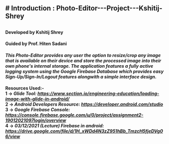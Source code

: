 <H2># Introduction : Photo-Editor---Project---Kshitij-Shrey<H2>
  
  <h4>Developed by Kshitij Shrey</h4>
  <h4>Guided by Prof. Hiten Sadani</h4>

<h4><b><i>This Photo-Editor provides any user the option to resize/crop any image that is available on their
device and store the processed image into their own phone's internal storage. The application features
a fully active logging system using the Google Firebase Database which provides easy Sign-Up/Sign-In/Logout
features alongwith a simple interface design.</b></i></h4>
  
  <b>Resources Used:-<b><br>
    1 -> <i><b>Glide Tool:</b> https://www.section.io/engineering-education/loading-image-with-glide-in-android/</i><br>
    2 -> <i><b>Android Developers Resource:</b> https://developer.android.com/studio</i><br>
    3 -> <i><b>Google Firebase Console:</b> https://console.firebase.google.com/u/0/project/assignment2-19012021097login/overview</i><br>
    4 -> <i><b>03/12/2021 (Lecture) Firebase in android:</b> https://drive.google.com/file/d/1H_xWDd4N3zZ951hBb_TmzcH5fjeDVg06/view</i><br>
